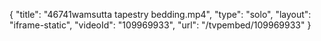 {
    "title": "46741wamsutta tapestry bedding.mp4",
    "type": "solo",
    "layout": "iframe-static",
    "videoId": "109969933",
    "url": "\/tvpembed\/109969933"
}